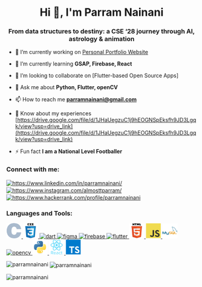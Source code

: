 <h1 align="center">Hi 👋, I'm Parram Nainani</h1>
<h3 align="center">From data structures to destiny: a CSE ‘28 journey through AI, astrology & animation</h3>

- 🔭 I’m currently working on [Personal Portfolio Website](Portfolio)

- 🌱 I’m currently learning **GSAP, Firebase, React**

- 👯 I’m looking to collaborate on [Flutter-based Open Source Apps]

- 💬 Ask me about **Python, Flutter, openCV**

- 📫 How to reach me **parramnainani@gmail.com**

- 📄 Know about my experiences [https://drive.google.com/file/d/1JHaUegzuC1j9hEOGNSpEksfh9JD3Lgqk/view?usp=drive_link](https://drive.google.com/file/d/1JHaUegzuC1j9hEOGNSpEksfh9JD3Lgqk/view?usp=drive_link)

- ⚡ Fun fact **I am a National Level Footballer**

<h3 align="left">Connect with me:</h3>
<p align="left">
<a href="https://linkedin.com/in/https://www.linkedin.com/in/parramnainani/" target="blank"><img align="center" src="https://raw.githubusercontent.com/rahuldkjain/github-profile-readme-generator/master/src/images/icons/Social/linked-in-alt.svg" alt="https://www.linkedin.com/in/parramnainani/" height="30" width="40" /></a>
<a href="https://instagram.com/https://www.instagram.com/almosttparram/" target="blank"><img align="center" src="https://raw.githubusercontent.com/rahuldkjain/github-profile-readme-generator/master/src/images/icons/Social/instagram.svg" alt="https://www.instagram.com/almosttparram/" height="30" width="40" /></a>
<a href="https://www.hackerrank.com/https://www.hackerrank.com/profile/parramnainani" target="blank"><img align="center" src="https://raw.githubusercontent.com/rahuldkjain/github-profile-readme-generator/master/src/images/icons/Social/hackerrank.svg" alt="https://www.hackerrank.com/profile/parramnainani" height="30" width="40" /></a>
</p>

<h3 align="left">Languages and Tools:</h3>
<p align="left"> <a href="https://www.cprogramming.com/" target="_blank" rel="noreferrer"> <img src="https://raw.githubusercontent.com/devicons/devicon/master/icons/c/c-original.svg" alt="c" width="40" height="40"/> </a> <a href="https://www.w3schools.com/css/" target="_blank" rel="noreferrer"> <img src="https://raw.githubusercontent.com/devicons/devicon/master/icons/css3/css3-original-wordmark.svg" alt="css3" width="40" height="40"/> </a> <a href="https://dart.dev" target="_blank" rel="noreferrer"> <img src="https://www.vectorlogo.zone/logos/dartlang/dartlang-icon.svg" alt="dart" width="40" height="40"/> </a> <a href="https://www.figma.com/" target="_blank" rel="noreferrer"> <img src="https://www.vectorlogo.zone/logos/figma/figma-icon.svg" alt="figma" width="40" height="40"/> </a> <a href="https://firebase.google.com/" target="_blank" rel="noreferrer"> <img src="https://www.vectorlogo.zone/logos/firebase/firebase-icon.svg" alt="firebase" width="40" height="40"/> </a> <a href="https://flutter.dev" target="_blank" rel="noreferrer"> <img src="https://www.vectorlogo.zone/logos/flutterio/flutterio-icon.svg" alt="flutter" width="40" height="40"/> </a> <a href="https://www.w3.org/html/" target="_blank" rel="noreferrer"> <img src="https://raw.githubusercontent.com/devicons/devicon/master/icons/html5/html5-original-wordmark.svg" alt="html5" width="40" height="40"/> </a> <a href="https://developer.mozilla.org/en-US/docs/Web/JavaScript" target="_blank" rel="noreferrer"> <img src="https://raw.githubusercontent.com/devicons/devicon/master/icons/javascript/javascript-original.svg" alt="javascript" width="40" height="40"/> </a> <a href="https://www.mysql.com/" target="_blank" rel="noreferrer"> <img src="https://raw.githubusercontent.com/devicons/devicon/master/icons/mysql/mysql-original-wordmark.svg" alt="mysql" width="40" height="40"/> </a> <a href="https://opencv.org/" target="_blank" rel="noreferrer"> <img src="https://www.vectorlogo.zone/logos/opencv/opencv-icon.svg" alt="opencv" width="40" height="40"/> </a> <a href="https://www.python.org" target="_blank" rel="noreferrer"> <img src="https://raw.githubusercontent.com/devicons/devicon/master/icons/python/python-original.svg" alt="python" width="40" height="40"/> </a> <a href="https://reactjs.org/" target="_blank" rel="noreferrer"> <img src="https://raw.githubusercontent.com/devicons/devicon/master/icons/react/react-original-wordmark.svg" alt="react" width="40" height="40"/> </a> <a href="https://www.typescriptlang.org/" target="_blank" rel="noreferrer"> <img src="https://raw.githubusercontent.com/devicons/devicon/master/icons/typescript/typescript-original.svg" alt="typescript" width="40" height="40"/> </a> </p>

<p><img align="left" src="https://github-readme-stats.vercel.app/api/top-langs?username=parramnainani&show_icons=true&locale=en&layout=compact" alt="parramnainani" /></p>

<p>&nbsp;<img align="center" src="https://github-readme-stats.vercel.app/api?username=parramnainani&show_icons=true&locale=en" alt="parramnainani" /></p>

<p><img align="center" src="https://github-readme-streak-stats.herokuapp.com/?user=parramnainani&" alt="parramnainani" /></p>

